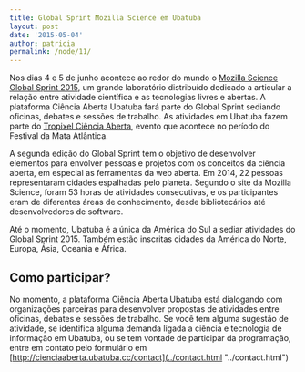 ```yaml
---
title: Global Sprint Mozilla Science em Ubatuba
layout: post
date: '2015-05-04'
author: patricia
permalink: /node/11/
---
```


Nos dias 4 e 5 de junho acontece ao redor do mundo o [Mozilla Science Global Sprint 2015](http://www.mozillascience.org/global-sprint-2015 "http://www.mozillascience.org/global-sprint-2015"), um grande laboratório distribuído dedicado a articular a relação entre atividade científica e as tecnologias livres e abertas. A plataforma Ciência Aberta Ubatuba fará parte do Global Sprint sediando oficinas, debates e sessões de trabalho. As atividades em Ubatuba fazem parte do [Tropixel Ciência Aberta](http://tropixel.ubalab.org/pt-br/15-ciencia-aberta "http://tropixel.ubalab.org/pt-br/15-ciencia-aberta"), evento que acontece no período do Festival da Mata Atlântica.

A segunda edição do Global Sprint tem o objetivo de desenvolver elementos para envolver pessoas e projetos com os conceitos da ciência aberta, em especial as ferramentas da web aberta. Em 2014, 22 pessoas representaram cidades espalhadas pelo planeta. Segundo o site da Mozilla Science, foram 53 horas de atividades consecutivas, e os participantes eram de diferentes áreas de conhecimento, desde bibliotecários até desenvolvedores de software.

Até o momento, Ubatuba é a única da América do Sul a sediar atividades do Global Sprint 2015. Também estão inscritas cidades da América do Norte, Europa, Ásia, Oceania e África.

## **Como participar?**

No momento, a plataforma Ciência Aberta Ubatuba está dialogando com organizações parceiras para desenvolver propostas de atividades entre oficinas, debates e sessões de trabalho. Se você tem alguma sugestão de atividade, se identifica alguma demanda ligada a ciência e tecnologia de informação em Ubatuba, ou se tem vontade de participar da programação, entre em contato pelo formulário em [http://cienciaaberta.ubatuba.cc/contact](../contact.html "../contact.html")